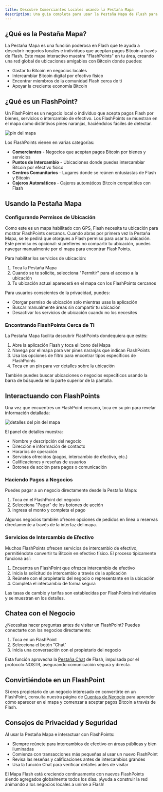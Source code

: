 ```yaml
---
title: Descubre Comerciantes Locales usando la Pestaña Mapa
description: Una guía completa para usar la Pestaña Mapa de Flash para encontrar negocios que aceptan Bitcoin e intercambian efectivo
---
```


## ¿Qué es la Pestaña Mapa?

La Pestaña Mapa es una función poderosa en Flash que te ayuda a descubrir negocios locales e individuos que aceptan pagos Bitcoin a través de Flash. Este mapa interactivo muestra "FlashPoints" en tu área, creando una red global de ubicaciones amigables con Bitcoin donde puedes:

- Gastar tu Bitcoin en negocios locales
- Intercambiar Bitcoin digital por efectivo físico
- Encontrar miembros de la comunidad Flash cerca de ti
- Apoyar la creciente economía Bitcoin

## ¿Qué es un FlashPoint?

Un FlashPoint es un negocio local o individuo que acepta pagos Flash por bienes, servicios o intercambio de efectivo. Los FlashPoints se muestran en el mapa como distintivos pines naranjas, haciéndolos fáciles de detectar.

![pin del mapa](/images/map-pin.webp)

Los FlashPoints vienen en varias categorías:
- **Comerciantes** - Negocios que aceptan pagos Bitcoin por bienes y servicios
- **Puntos de Intercambio** - Ubicaciones donde puedes intercambiar Bitcoin por efectivo físico
- **Centros Comunitarios** - Lugares donde se reúnen entusiastas de Flash y Bitcoin
- **Cajeros Automáticos** - Cajeros automáticos Bitcoin compatibles con Flash

## Usando la Pestaña Mapa

### Configurando Permisos de Ubicación

Como este es un mapa habilitado con GPS, Flash necesita tu ubicación para mostrar FlashPoints cercanos. Cuando abras por primera vez la Pestaña Mapa, se te pedirá que otorgues a Flash permiso para usar tu ubicación. Este permiso es opcional: si prefieres no compartir tu ubicación, puedes navegar manualmente por el mapa para encontrar FlashPoints.

Para habilitar los servicios de ubicación:
1. Toca la Pestaña Mapa
2. Cuando se te solicite, selecciona "Permitir" para el acceso a la ubicación
3. Tu ubicación actual aparecerá en el mapa con los FlashPoints cercanos

Para usuarios conscientes de la privacidad, puedes:
- Otorgar permiso de ubicación solo mientras usas la aplicación
- Buscar manualmente áreas sin compartir tu ubicación
- Desactivar los servicios de ubicación cuando no los necesites

### Encontrando FlashPoints Cerca de Ti

La Pestaña Mapa facilita descubrir FlashPoints dondequiera que estés:

1. Abre la aplicación Flash y toca el ícono del Mapa
2. Navega por el mapa para ver pines naranjas que indican FlashPoints
3. Usa las opciones de filtro para encontrar tipos específicos de FlashPoints
4. Toca en un pin para ver detalles sobre la ubicación

También puedes buscar ubicaciones o negocios específicos usando la barra de búsqueda en la parte superior de la pantalla.

## Interactuando con FlashPoints

Una vez que encuentres un FlashPoint cercano, toca en su pin para revelar información detallada:

![detalles del pin del mapa](/images/map-pin-details.webp)

El panel de detalles muestra:
- Nombre y descripción del negocio
- Dirección e información de contacto
- Horarios de operación
- Servicios ofrecidos (pagos, intercambio de efectivo, etc.)
- Calificaciones y reseñas de usuarios
- Botones de acción para pagos o comunicación

### Haciendo Pagos a Negocios

Puedes pagar a un negocio directamente desde la Pestaña Mapa:
1. Toca en el FlashPoint del negocio
2. Selecciona "Pagar" de los botones de acción
3. Ingresa el monto y completa el pago

Algunos negocios también ofrecen opciones de pedidos en línea o reservas directamente a través de la interfaz del mapa.

### Servicios de Intercambio de Efectivo

Muchos FlashPoints ofrecen servicios de intercambio de efectivo, permitiéndote convertir tu Bitcoin en efectivo físico. El proceso típicamente funciona así:
1. Encuentra un FlashPoint que ofrezca intercambio de efectivo
2. Inicia la solicitud de intercambio a través de la aplicación
3. Reúnete con el propietario del negocio o representante en la ubicación
4. Completa el intercambio de forma segura

Las tasas de cambio y tarifas son establecidas por FlashPoints individuales y se muestran en los detalles.

## Chatea con el Negocio

¿Necesitas hacer preguntas antes de visitar un FlashPoint? Puedes conectarte con los negocios directamente:

1. Toca en un FlashPoint
2. Selecciona el botón "Chat"
3. Inicia una conversación con el propietario del negocio

Esta función aprovecha la [Pestaña Chat](/es/guides/chat) de Flash, impulsada por el protocolo NOSTR, asegurando comunicación segura y directa.

## Convirtiéndote en un FlashPoint

Si eres propietario de un negocio interesado en convertirte en un FlashPoint, consulta nuestra página de [Cuentas de Negocio](/es/business) para aprender cómo aparecer en el mapa y comenzar a aceptar pagos Bitcoin a través de Flash.

## Consejos de Privacidad y Seguridad

Al usar la Pestaña Mapa e interactuar con FlashPoints:
- Siempre reúnete para intercambios de efectivo en áreas públicas y bien iluminadas
- Comienza con transacciones más pequeñas al usar un nuevo FlashPoint
- Revisa las reseñas y calificaciones antes de intercambios grandes
- Usa la función Chat para verificar detalles antes de visitar

El Mapa Flash está creciendo continuamente con nuevos FlashPoints siendo agregados globalmente todos los días. ¡Ayuda a construir la red animando a los negocios locales a unirse a Flash!